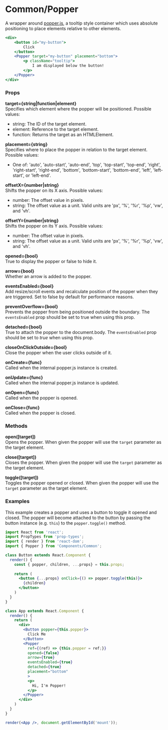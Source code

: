 Common/Popper
=============
A wrapper around [popper.js](https://popper.js.org), a tooltip style container which uses absolute positioning to place elements relative to other elements.

```jsx
<div>
    <button id="my-button">
        Click
    </button>
    <Popper target="my-button" placement="bottom">
        <p className="tooltip">
            I am displayed below the button!
        </p>
    </Popper>
</div>
```

### Props

**target={string|function|element}**  
Specifies which element where the popper will be positioned. Possible values:

* string: The ID of the target element.
* element: Reference to the target element.
* function: Returns the target as an HTMLElement.

**placement={string}**  
Specifies where to place the popper in relation to the target element. Possible values:

* One of: 'auto', 'auto-start', 'auto-end', 'top', 'top-start', 'top-end', 'right', 'right-start', 'right-end', 'bottom', 'bottom-start', 'bottom-end', 'left', 'left-start', or 'left-end'.

**offsetX={number|string}**  
Shifts the popper on its X axis. Possible values:

* number: The offset value in pixels.
* string: The offset value as a unit. Valid units are 'px', '%', '%r', '%p', 'vw', and 'vh'.

**offsetY={number|string}**  
Shifts the popper on its Y axis. Possible values:

* number: The offset value in pixels.
* string: The offset value as a unit. Valid units are 'px', '%', '%r', '%p', 'vw', and 'vh'.

**opened={bool}**  
True to display the popper or false to hide it.

**arrow={bool}**  
Whether an arrow is added to the popper.

**eventsEnabled={bool}**  
Add resize/scroll events and recalculate position of the popper when they are triggered. Set to false by default for performance reasons.

**preventOverflow={bool}**  
Prevents the popper from being positioned outside the boundary. The `eventsEnabled` prop should be set to true when using this prop.

**detached={bool}**  
True to attach the popper to the document.body. The `eventsEnabled` prop should be set to _true_ when using this prop.

**closeOnClickOutside={bool}**  
Close the popper when the user clicks outside of it.

**onCreate={func}**  
Called when the internal popper.js instance is created.

**onUpdate={func}**  
Called when the internal popper.js instance is updated.

**onOpen={func}**  
Called when the popper is opened.

**onClose={func}**  
Called when the popper is closed.

### Methods
**open([target])**  
Opens the popper. When given the popper will use the `target` parameter as the target element.

**close([target])**  
Closes the popper. When given the popper will use the `target` parameter as the target element.

**toggle([target])**  
Toggles the popper opened or closed. When given the popper will use the `target` parameter as the target element.

### Examples

This example creates a popper and uses a button to toggle it opened and closed. The popper will become attached to the button by passing the button instance (e.g. `this`) to the `popper.toggle()` method.

```jsx
import React from 'react';
import PropTypes from 'prop-types';
import { render } from 'react-dom';
import { Popper } from 'Components/Common';

class Button extends React.Component {
  render() {
    const { popper, children, ...props} = this.props;
    
    return (
      <button {...props} onClick={() => popper.toggle(this)}>
        {children}
      </button>
    )
  }
}

class App extends React.Component {
  render() {
    return (
      <div>
        <Button popper={this.popper}>
          Click Me
        </Button>
        <Popper
          ref={(ref) => {this.popper = ref;}}
          opened={false}
          arrow={true}
          eventsEnabled={true}
          detached={true}
          placement="bottom"
          >
          <p>
            Hi, I'm Popper!
          </p>
        </Popper>
      </div>
    )
  }
}

render(<App />, document.getElementById('mount'));
```
